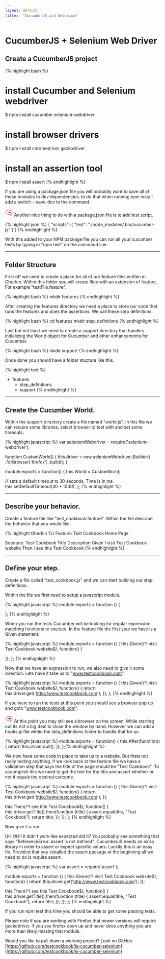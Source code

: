 ```yaml
---
layout: default
title:  "CucumberJS and Selenium"
---
```

# CucumberJS + Selenium Web Driver

## Create a CucumberJS project
{% highlight bash %}
# install Cucumber and Selenium webdriver
$ npm install cucumber selenium-webdriver

# install browser drivers
$ npm install chromedriver geckodriver

# install an assertion tool
$ npm install assert
{% endhighlight %}

If you are using a package.json file you will probably want to save all of these
modules to dev dependencies.  to do that when running npm install add a switch
--save-dev to the command.  

<div class="w3-panel w3-pale-yellow w3-bottombar w3-topbar w3-border-green">
<img alt="tip image" src="/lib/images/tip25.png" />
  Another nice thing to do with a package.json file is to add test script.

{% highlight json %}
{
  "scripts": {
    "test": "./node_modules/.bin/cucumber-js"
  }
}
{% endhighlight %}

</div>
With this added to your NPM package file you can run all your cucumber tests by
typing in "npm test" on the command line.

---

## Folder Structure

First off we need to create a place for all of our feature files written in
Gherkin.  Within this folder you will create files with an extension of feature.
For example "testFile.feature".

{% highlight bash %}
mkdir features
{% endhighlight %}

After creating the features directory we need a place to store our code that
runs the features and does the assertions.  We call these step definitions.

{% highlight bash %}
cd features
mkdir step_definitions
{% endhighlight %}

Last but not least we need to create a support directory that handles
initializing the World object for Cucumber and other enhancements for Cucumber.

{% highlight bash %}
mkdir support
{% endhighlight %}

Once done you should have a folder stucture like this.

{% highlight text %}
- features
  - step_definitions
  - support
{% endhighlight %}

---

## Create the Cucumber World.

Within the support directory create a file named "world.js".  In this file we
can require some libraries, select browser to test with and set some timeouts.

{% highlight javascript %}
var seleniumWebdriver = require('selenium-webdriver');

function CustomWorld() {
  this.driver = new seleniumWebdriver.Builder()
                  .forBrowser('firefox')
                  .build();
}

module.exports = function() {
  this.World = CustomWorld;

  // sets a default timeout to 30 seconds.  Time is in ms.
  this.setDefaultTimeout(30 * 1000);
};
{% endhighlight %}

---

## Describe your behavior.

Create a feature file like "test_cookbook.feature".  Within the file describe
the behavior that you would like.

{% highlight Gherkin %}
Feature: Test Cookbook Home Page

  Scenario: Test Cookbook Title Description
    Given I visit Test Cookbook website
    Then I see title Test Cookbook
{% endhighlight %}

---

## Define your step.

Create a file called "test_cookbook.js" and we can start building our step
definitions.  

Within the file we first need to setup a javascript module.

{% highlight javascript %}
module.exports = function () {

};
{% endhighlight %}

When you run the tests Cucumber will be looking for regular expression  matching
functions to execute. In the feature file the first step we have is a Given
statement.

{% highlight javascript %}
module.exports = function () {
  this.Given(/^I visit Test Cookbook website$/, function() {

  });
};
{% endhighlight %}

Now that we have an expression to run, we also need to give it some direction.
Lets have it take us to "www.testcookbook.com".

{% highlight javascript %}
module.exports = function () {
  this.Given(/^I visit Test Cookbook website$/, function() {
    return this.driver.get('http://www.testcookbook.com');
  });
};
{% endhighlight %}

If you were to run the tests at this point you should see a browser pop up and
goto "www.testcookbook.com".  

<div class="w3-panel w3-pale-yellow w3-bottombar w3-topbar w3-border-green">
<img alt="tip image" src="/lib/images/tip25.png" />
At this point you may still see a browser on the screen.  While starting out its
not a big deal to close the window by hand.  However we can add a hooks.js file
within the step_definitions folder to handle that for us.

{% highlight javascript %}
module.exports = function() {
  this.After(function() {
    return this.driver.quit();
  });
};{% endhighlight %}

</div>

We now have some code in place to take us to a website.  But thats not really
testing anything.  If we look back at the feature file we have a validation
step that says the title of the page should be "Test Cookbook".  To accomplish
this we need to get the text for the title and assert whether or not it equals
the desired outcome.

{% highlight javascript %}
module.exports = function () {
  this.Given(/^I visit Test Cookbook website$/, function() {
    return this.driver.get('http://www.testcookbook.com');
  });

  this.Then(/^I see title Test Cookbook$/, function() {
    this.driver.getTitle().then(function (title) {
      assert.equal(title, "Test Cookbook");
      return title;
    });
  });
};
{% endhighlight %}

Now give it a run.

UH OH!!  It didn't work like expected did it? You probably see something that
says "ReferenceError: assert is not defined". CucumberJS needs an extra library
in order to assert or expect specific values.  Luckily this is an easy fix.
Provided that you installed the assert package at the beginning all we need to
do is require assert.

{% highlight javascript %}
var assert = require('assert');

module.exports = function () {
  this.Given(/^I visit Test Cookbook website$/, function() {
    return this.driver.get('http://www.testcookbook.com');
  });

  this.Then(/^I see title Test Cookbook$/, function() {
    this.driver.getTitle().then(function (title) {
      assert.equal(title, "Test Cookbook");
      return title;
    });
  });
};
{% endhighlight %}

If you run npm test this time you should be able to get some passing tests.

Please note if you are working with Firefox that newer versions will require
geckodriver.  If you see firefox open up and never does anything you are
more than likely missing that module.  

Would you like to pull down a working project?  Look on GitHub.  
[https://github.com/testcookbook/js-cucumber-selenium](https://github.com/testcookbook/js-cucumber-selenium)
